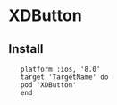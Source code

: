 # XDButton
## Install 
```objc
   platform :ios, '8.0'
   target 'TargetName' do
   pod 'XDButton'
   end
```

